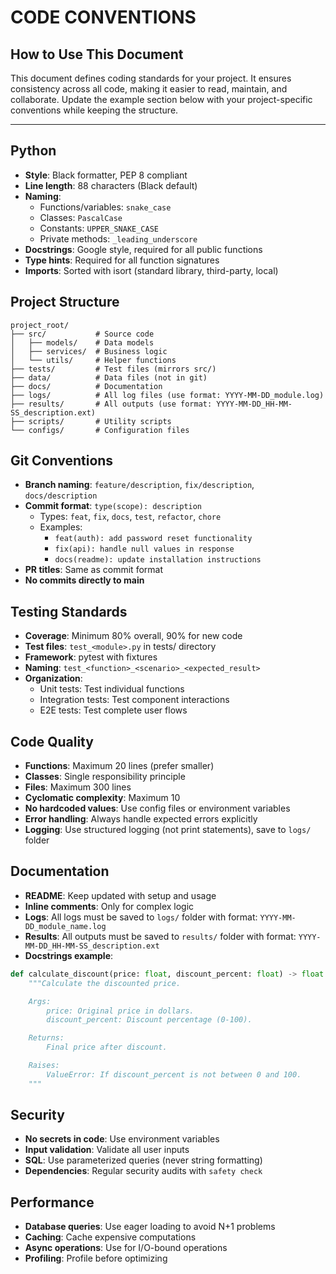 # CODE CONVENTIONS

<!-- PERMANENT INSTRUCTIONS - DO NOT REMOVE THIS SECTION -->
## How to Use This Document

This document defines coding standards for your project. It ensures consistency across all code, making it easier to read, maintain, and collaborate. Update the example section below with your project-specific conventions while keeping the structure.

---

<!-- PROJECT-SPECIFIC CONVENTIONS - CUSTOMIZE FOR YOUR PROJECT -->

## Python
- **Style**: Black formatter, PEP 8 compliant
- **Line length**: 88 characters (Black default)
- **Naming**:
  - Functions/variables: `snake_case`
  - Classes: `PascalCase`
  - Constants: `UPPER_SNAKE_CASE`
  - Private methods: `_leading_underscore`
- **Docstrings**: Google style, required for all public functions
- **Type hints**: Required for all function signatures
- **Imports**: Sorted with isort (standard library, third-party, local)

## Project Structure
```
project_root/
├── src/           # Source code
│   ├── models/    # Data models
│   ├── services/  # Business logic
│   └── utils/     # Helper functions
├── tests/         # Test files (mirrors src/)
├── data/          # Data files (not in git)
├── docs/          # Documentation
├── logs/          # All log files (use format: YYYY-MM-DD_module.log)
├── results/       # All outputs (use format: YYYY-MM-DD_HH-MM-SS_description.ext)
├── scripts/       # Utility scripts
└── configs/       # Configuration files
```

## Git Conventions
- **Branch naming**: `feature/description`, `fix/description`, `docs/description`
- **Commit format**: `type(scope): description`
  - Types: `feat`, `fix`, `docs`, `test`, `refactor`, `chore`
  - Examples:
    - `feat(auth): add password reset functionality`
    - `fix(api): handle null values in response`
    - `docs(readme): update installation instructions`
- **PR titles**: Same as commit format
- **No commits directly to main**

## Testing Standards
- **Coverage**: Minimum 80% overall, 90% for new code
- **Test files**: `test_<module>.py` in tests/ directory
- **Framework**: pytest with fixtures
- **Naming**: `test_<function>_<scenario>_<expected_result>`
- **Organization**:
  - Unit tests: Test individual functions
  - Integration tests: Test component interactions
  - E2E tests: Test complete user flows

## Code Quality
- **Functions**: Maximum 20 lines (prefer smaller)
- **Classes**: Single responsibility principle
- **Files**: Maximum 300 lines
- **Cyclomatic complexity**: Maximum 10
- **No hardcoded values**: Use config files or environment variables
- **Error handling**: Always handle expected errors explicitly
- **Logging**: Use structured logging (not print statements), save to `logs/` folder

## Documentation
- **README**: Keep updated with setup and usage
- **Inline comments**: Only for complex logic
- **Logs**: All logs must be saved to `logs/` folder with format: `YYYY-MM-DD_module_name.log`
- **Results**: All outputs must be saved to `results/` folder with format: `YYYY-MM-DD_HH-MM-SS_description.ext`
- **Docstrings example**:
```python
def calculate_discount(price: float, discount_percent: float) -> float:
    """Calculate the discounted price.

    Args:
        price: Original price in dollars.
        discount_percent: Discount percentage (0-100).

    Returns:
        Final price after discount.

    Raises:
        ValueError: If discount_percent is not between 0 and 100.
    """
```

## Security
- **No secrets in code**: Use environment variables
- **Input validation**: Validate all user inputs
- **SQL**: Use parameterized queries (never string formatting)
- **Dependencies**: Regular security audits with `safety check`

## Performance
- **Database queries**: Use eager loading to avoid N+1 problems
- **Caching**: Cache expensive computations
- **Async operations**: Use for I/O-bound operations
- **Profiling**: Profile before optimizing